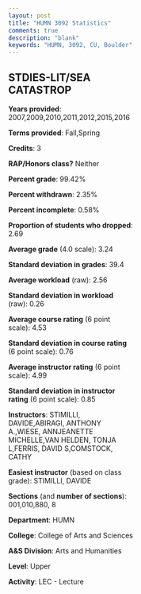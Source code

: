 ```yaml
---
layout: post
title: "HUMN 3092 Statistics"
comments: true
description: "blank"
keywords: "HUMN, 3092, CU, Boulder"
--- 
```

<head>
<script src="https://ajax.googleapis.com/ajax/libs/jquery/2.1.3/jquery.min.js"></script>
<script src="https://dl.dropboxusercontent.com/s/pc42nxpaw1ea4o9/highcharts.js?dl=0"></script>
<!-- <script src="../assets/js/highcharts.js"></script> -->
<style type="text/css">@font-face {
	font-family: "Bebas Neue";
	src: url(https://www.filehosting.org/file/details/544349/BebasNeue%20Regular.otf) format("opentype");
	}
	h1.Bebas { 
		font-family: "Bebas Neue", Verdana, Tahoma;
	}
</style>
</head>
<body>
	<div id="container" style="float: right; width: 45%; height: 88%; margin-left: 2.5%; margin-right: 2.5%;"></div>
	<script language="JavaScript">
		$(document).ready(function() {
		var chart = {type: 'column'};
		var title = {text: 'Grade Distribution'};
		var xAxis = {categories: ['A','B','C','D','F'],crosshair: true};
		var yAxis = {min: 0,title: {text: 'Percentage'}};
		var tooltip = {headerFormat: '<center><b><span style="font-size:20px">{point.key}</span></b></center>',
		               pointFormat: '<td style="padding:0"><b>{point.y:.1f}%</b></td>',
		               footerFormat: '</table>',shared: true,useHTML: true};
		var plotOptions = {column: {pointPadding: 0.0,borderWidth: 0}};  
		var credits = {enabled: false};var series= [{name: 'Percent',data: [55.16,29.76,7.94,2.78,4.37,]}];
		var json = {};
		json.chart = chart;
		json.title = title;
		json.tooltip = tooltip;
		json.xAxis = xAxis;
		json.yAxis = yAxis;  
		json.series = series;
		json.plotOptions = plotOptions;  
		json.credits = credits;
		$('#container').highcharts(json);
	});
	</script>
</body>
			   
## STDIES-LIT/SEA CATASTROP

**Years provided**: 2007,2009,2010,2011,2012,2015,2016

**Terms provided**: Fall,Spring

**Credits**: 3

**RAP/Honors class?** Neither

**Percent grade**: 99.42%

**Percent withdrawn**: 2.35%

**Percent incomplete**: 0.58%

**Proportion of students who dropped**: 2.69

**Average grade** (4.0 scale): 3.24

**Standard deviation in grades**: 39.4

**Average workload** (raw): 2.56

**Standard deviation in workload** (raw): 0.26

**Average course rating** (6 point scale): 4.53

**Standard deviation in course rating** (6 point scale): 0.76

**Average instructor rating** (6 point scale): 4.99

**Standard deviation in instructor rating** (6 point scale): 0.85

**Instructors**: STIMILLI, DAVIDE,ABIRAGI, ANTHONY A.,WIESE, ANNJEANETTE MICHELLE,VAN HELDEN, TONJA L,FERRIS, DAVID S,COMSTOCK, CATHY

**Easiest instructor** (based on class grade): STIMILLI, DAVIDE

**Sections** (and **number of sections**): 001,010,880, 8

**Department**: HUMN

**College**: College of Arts and Sciences

**A&S Division**: Arts and Humanities

**Level**: Upper

**Activity**: LEC - Lecture